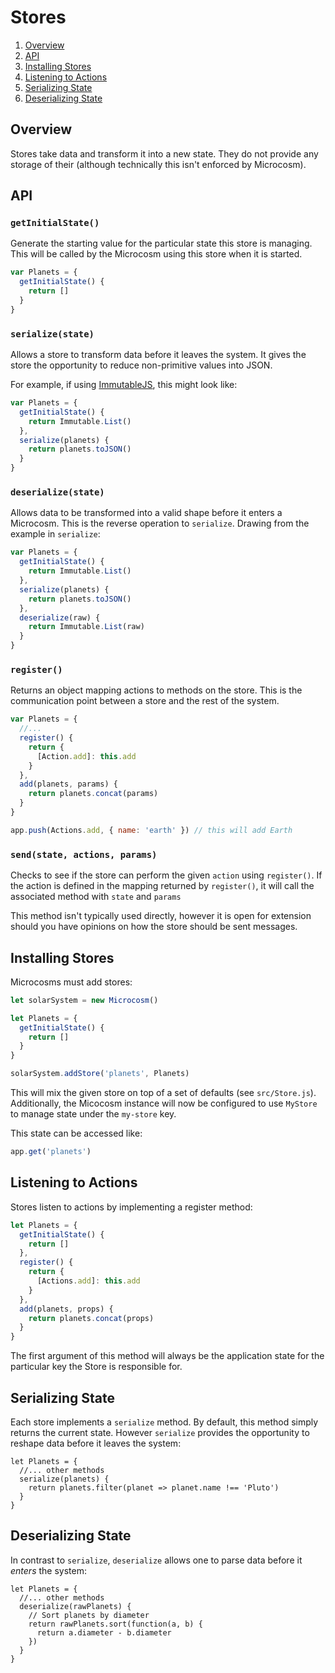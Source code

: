 # Stores

1. [Overview](#overview)
2. [API](#api)
3. [Installing Stores](#installing-stores)
4. [Listening to Actions](#listening-to-actions)
5. [Serializing State](#serializing-state)
6. [Deserializing State](#deserialize-state)

## Overview

Stores take data and transform it into a new state. They do not
provide any storage of their (although technically this isn't enforced
by Microcosm).

## API

### `getInitialState()`

Generate the starting value for the particular state this store is
managing. This will be called by the Microcosm using this store when
it is started.

```javascript
var Planets = {
  getInitialState() {
    return []
  }
}
```

### `serialize(state)`

Allows a store to transform data before it leaves the system. It gives
the store the opportunity to reduce non-primitive values into
JSON.

For example, if using
[ImmutableJS](https://github.com/facebook/immutable-js), this might
look like:

```javascript
var Planets = {
  getInitialState() {
    return Immutable.List()
  },
  serialize(planets) {
    return planets.toJSON()
  }
}
```

### `deserialize(state)`

Allows data to be transformed into a valid shape before it enters a
Microcosm. This is the reverse operation to `serialize`. Drawing from
the example in `serialize`:

```javascript
var Planets = {
  getInitialState() {
    return Immutable.List()
  },
  serialize(planets) {
    return planets.toJSON()
  },
  deserialize(raw) {
    return Immutable.List(raw)
  }
}
```

### `register()`

Returns an object mapping actions to methods on the store. This is the
communication point between a store and the rest of the system.

```javascript
var Planets = {
  //...
  register() {
    return {
      [Action.add]: this.add
    }
  },
  add(planets, params) {
    return planets.concat(params)
  }
}

app.push(Actions.add, { name: 'earth' }) // this will add Earth
```

### `send(state, actions, params)`

Checks to see if the store can perform the given `action` using
`register()`. If the action is defined in the mapping returned by
`register()`, it will call the associated method with `state` and
`params`

This method isn't typically used directly, however it is open for
extension should you have opinions on how the store should be sent
messages.

## Installing Stores

Microcosms must add stores:

```javascript
let solarSystem = new Microcosm()

let Planets = {
  getInitialState() {
    return []
  }
}

solarSystem.addStore('planets', Planets)
```

This will mix the given store on top of a set of defaults (see
`src/Store.js`). Additionally, the Micocosm instance will now be
configured to use `MyStore` to manage state under the `my-store` key.

This state can be accessed like:

```javascript
app.get('planets')
```

## Listening to Actions

Stores listen to actions by implementing a register method:

```javascript
let Planets = {
  getInitialState() {
    return []
  },
  register() {
    return {
      [Actions.add]: this.add
    }
  },
  add(planets, props) {
    return planets.concat(props)
  }
}
```

The first argument of this method will always be the application state
for the particular key the Store is responsible for.

## Serializing State

Each store implements a `serialize` method. By default, this method
simply returns the current state. However `serialize` provides the
opportunity to reshape data before it leaves the system:

```
let Planets = {
  //... other methods
  serialize(planets) {
    return planets.filter(planet => planet.name !== 'Pluto')
  }
}
```

## Deserializing State

In contrast to `serialize`, `deserialize` allows one to parse data
before it _enters_ the system:

```
let Planets = {
  //... other methods
  deserialize(rawPlanets) {
    // Sort planets by diameter
    return rawPlanets.sort(function(a, b) {
      return a.diameter - b.diameter
    })
  }
}
```
